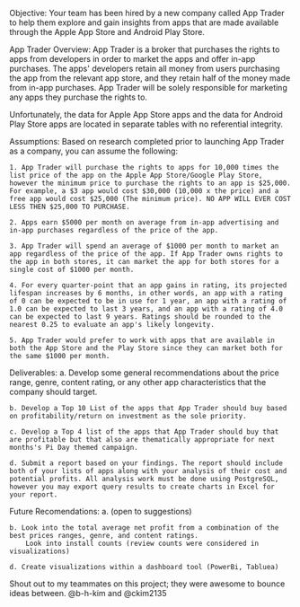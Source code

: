 
 Objective:
Your team has been hired by a new company called App Trader to help them explore and gain insights from apps that are made available through the Apple App Store and Android Play Store.   

 App Trader Overview:
App Trader is a broker that purchases the rights to apps from developers in order to market the apps and offer in-app purchases. The apps' developers retain all money from users purchasing the app from the relevant app store, and they retain half of the money made from in-app purchases. App Trader will be solely responsible for marketing any apps they purchase the rights to.

Unfortunately, the data for Apple App Store apps and the data for Android Play Store apps are located in separate tables with no referential integrity.


 Assumptions:
Based on research completed prior to launching App Trader as a company, you can assume the following:

	1. App Trader will purchase the rights to apps for 10,000 times the list price of the app on the Apple App Store/Google Play Store, however the minimum price to purchase the rights to an app is $25,000. For example, a $3 app would cost $30,000 (10,000 x the price) and a free app would cost $25,000 (The minimum price). NO APP WILL EVER COST LESS THEN $25,000 TO PURCHASE.

	2. Apps earn $5000 per month on average from in-app advertising and in-app purchases regardless of the price of the app.

	3. App Trader will spend an average of $1000 per month to market an app regardless of the price of the app. If App Trader owns rights to the app in both stores, it can market the app for both stores for a single cost of $1000 per month.

	4. For every quarter-point that an app gains in rating, its projected lifespan increases by 6 months, in other words, an app with a rating of 0 can be expected to be in use for 1 year, an app with a rating of 1.0 can be expected to last 3 years, and an app with a rating of 4.0 can be expected to last 9 years. Ratings should be rounded to the nearest 0.25 to evaluate an app's likely longevity.

	5. App Trader would prefer to work with apps that are available in both the App Store and the Play Store since they can market both for the same $1000 per month.

 Deliverables:
	a. Develop some general recommendations about the price range, genre, content rating, or any other app characteristics that the company should target.

	b. Develop a Top 10 List of the apps that App Trader should buy based on profitability/return on investment as the sole priority.

	c. Develop a Top 4 list of the apps that App Trader should buy that are profitable but that also are thematically appropriate for next months's Pi Day themed campaign.

	d. Submit a report based on your findings. The report should include both of your lists of apps along with your analysis of their cost and potential profits. All analysis work must be done using PostgreSQL, however you may export query results to create charts in Excel for your report.

Future Recomendations:
	a. (open to suggestions)

	b. Look into the total average net profit from a combination of the best prices ranges, genre, and content ratings.
		Look into install counts (review counts were considered in visualizations) 

	d. Create visualizations within a dashboard tool (PowerBi, Tabluea)



Shout out to my teammates on this project; they were awesome to bounce ideas between. 
@b-h-kim and @ckim2135